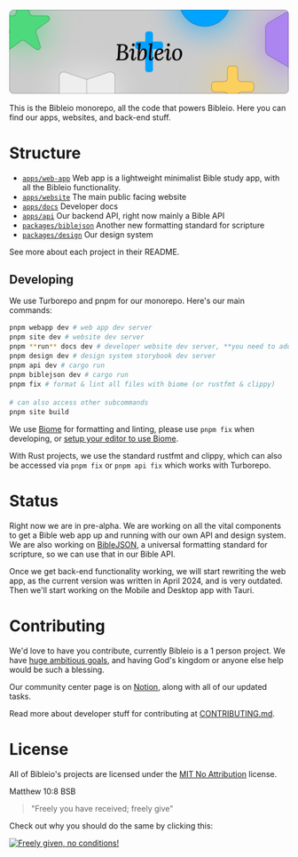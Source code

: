 ![Banner](.github/assets/gh-org.png)

This is the Bibleio monorepo, all the code that powers Bibleio. Here you can find our apps, websites, and back-end stuff.

# Structure

- [`apps/web-app`](https://github.com/bibleio/bibleio/tree/main/apps/web-app) Web app is a lightweight minimalist Bible study app, with all the Bibleio functionality.
- [`apps/website`](https://github.com/bibleio/bibleio/tree/main/apps/website) The main public facing website
- [`apps/docs`](https://github.com/bibleio/bibleio/tree/main/apps/docs) Developer docs
- [`apps/api`](https://github.com/bibleio/bibleio/tree/main/apps/api) Our backend API, right now mainly a Bible API
- [`packages/biblejson`](https://github.com/bibleio/bibleio/tree/main/packages/biblejson) Another new formatting standard for scripture
- [`packages/design`](https://github.com/bibleio/bibleio/tree/main/packages/design) Our design system

See more about each project in their README.

## Developing

We use Turborepo and pnpm for our monorepo. Here's our main commands:
```bash
pnpm webapp dev # web app dev server
pnpm site dev # website dev server
pnpm **run** docs dev # developer website dev server, **you need to add the `run` keyword for this**
pnpm design dev # design system storybook dev server
pnpm api dev # cargo run
pnpm biblejson dev # cargo run
pnpm fix # format & lint all files with biome (or rustfmt & clippy)

# can also access other subcommands
pnpm site build
```
We use [Biome](https://biomejs.dev/) for formatting and linting, please use `pnpm fix` when developing, or [setup your editor to use Biome](https://biomejs.dev/guides/editors/first-party-extensions/).

With Rust projects, we use the standard rustfmt and clippy, which can also be accessed via `pnpm fix` or `pnpm api fix` which works with Turborepo.

# Status

Right now we are in pre-alpha. We are working on all the vital components to get a Bible web app up and running with our own API and design system. We are also working on [BibleJSON](https://github.com/bibleio/biblejson), a universal formatting standard for scripture, so we can use that in our Bible API.

Once we get back-end functionality working, we will start rewriting the web app, as the current version was written in April 2024, and is very outdated. Then we'll start working on the Mobile and Desktop app with Tauri.

# Contributing

We'd love to have you contribute, currently Bibleio is a 1 person project. We have [huge ambitious goals](https://www.bibleio.com/roadmap), and having God's kingdom or anyone else help would be such a blessing.

Our community center page is on [Notion](https://cat-skate-e91.notion.site/Bibleio-102aafe2ea3c8158b203e996e06c9aa7), along with all of our updated tasks.

Read more about developer stuff for contributing at [CONTRIBUTING.md](.github/CONTRIBUTING.md).

# License

All of Bibleio's projects are licensed under the [MIT No Attribution](LICENSE.txt) license.

Matthew 10:8 BSB
> "Freely you have received; freely give"

Check out why you should do the same by clicking this:

[<img src="https://copy.church/badges/lcc_alt_pde.png" alt="Freely given, no conditions!" width="300"/>](https://copy.church/explain/importance/)
